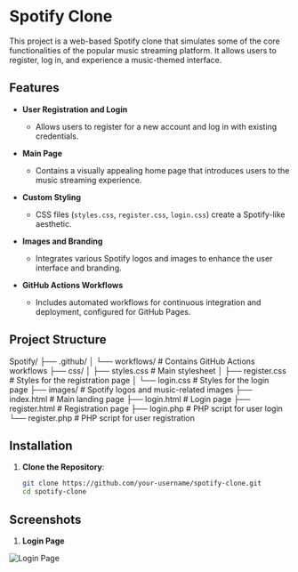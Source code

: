 # Spotify Clone

This project is a web-based Spotify clone that simulates some of the core functionalities of the popular music streaming platform. It allows users to register, log in, and experience a music-themed interface.

## Features

- **User Registration and Login**
  - Allows users to register for a new account and log in with existing credentials.
  
- **Main Page**
  - Contains a visually appealing home page that introduces users to the music streaming experience.
  
- **Custom Styling**
  - CSS files (`styles.css`, `register.css`, `login.css`) create a Spotify-like aesthetic.

- **Images and Branding**
  - Integrates various Spotify logos and images to enhance the user interface and branding.

- **GitHub Actions Workflows**
  - Includes automated workflows for continuous integration and deployment, configured for GitHub Pages.

## Project Structure

Spotify/
├── .github/
│   └── workflows/          # Contains GitHub Actions workflows
├── css/
│   ├── styles.css          # Main stylesheet
│   ├── register.css        # Styles for the registration page
│   └── login.css           # Styles for the login page
├── images/                 # Spotify logos and music-related images
├── index.html              # Main landing page
├── login.html              # Login page
├── register.html           # Registration page
├── login.php               # PHP script for user login
└── register.php            # PHP script for user registration

## Installation

1. **Clone the Repository**:
   ```bash
   git clone https://github.com/your-username/spotify-clone.git
   cd spotify-clone

## Screenshots

1. **Login Page**

![Login Page](https://ibb.co/nmkzdtJ)


